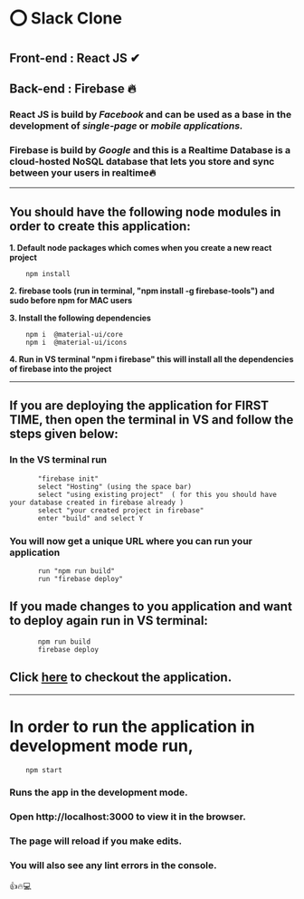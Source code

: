 # ⭕ Slack Clone

## **Front-end : React JS** ✔

## **Back-end : Firebase** 🔥

### **React JS** is build by _Facebook_ and can be used as a base in the development of _single-page_ or _mobile applications._

### **Firebase** is build by _Google_ and this is a Realtime Database is a cloud-hosted NoSQL database that lets you store and sync between your users in realtime🔥

---

## You should have the following node modules in order to create this application:

**1. Default node packages which comes when you create a new react project**

        npm install

**2. firebase tools (run in terminal, "npm install -g firebase-tools") and sudo before npm for MAC users**

**3. Install the following dependencies**

        npm i  @material-ui/core
        npm i  @material-ui/icons
        

**4. Run in VS terminal "npm i firebase" this will install all the dependencies of firebase into the project**

---

## If you are deploying the application for FIRST TIME, then open the terminal in VS and follow the steps given below:

### In the VS terminal run

           "firebase init"
           select "Hosting" (using the space bar)
           select "using existing project"  ( for this you should have your database created in firebase already )
           select "your created project in firebase"
           enter "build" and select Y

### You will now get a unique URL where you can run your application

           run "npm run build"
           run "firebase deploy"

## If you made changes to you application and want to deploy again run in VS terminal:

           npm run build
           firebase deploy

## Click [here]() to checkout the application.

---

# In order to run the application in development mode run,

        npm start


### Runs the app in the development mode.

### Open http://localhost:3000 to view it in the browser.

### The page will reload if you make edits.

### You will also see any lint errors in the console.

👍🔥💻
